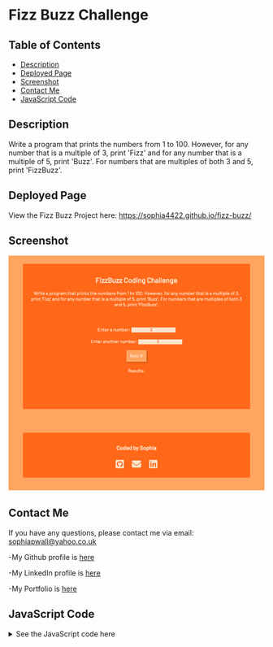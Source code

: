 # Fizz Buzz Challenge

## Table of Contents

- [Description](#description)
- [Deployed Page](#deployed-page)
- [Screenshot](#screenshot)
- [Contact Me](#contact-me)
- [JavaScript Code](#javascript-code)

## Description

Write a program that prints the numbers from 1 to 100. However, for any number that is a multiple of 3, print 'Fizz' and for any number that is a multiple of 5, print 'Buzz'. For numbers that are multiples of both 3 and 5, print 'FizzBuzz'.

## Deployed Page

View the Fizz Buzz Project here: https://sophia4422.github.io/fizz-buzz/

## Screenshot

![](./assets/images/fizz-buzz.png)

## Contact Me

If you have any questions, please contact me via email: sophiapwall@yahoo.co.uk

-My Github profile is [here](https://github.com/sophia4422)

-My LinkedIn profile is [here](https://www.linkedin.com/in/sophia-wall/)

-My Portfolio is [here](https://sophia4422.github.io/my-portfolio/)

## JavaScript Code

<details>
<summary>See the JavaScript code here</summary>
<br/>

```
    //declare a function that takes in two parameters

    const fizzBuzzAnswer = (value1, value2) => {

    //this variable is set to an empty string
    let returnValue = "";

    //print out the numbers between 1 and 100 using a loop

    //start at 1, whilst i is less than 100, add one each time

    for (let i = 1; i <= 100; i++) {

    //how to know if the number is divisible by 3 or 5 using the modulus operator

    //if both values are divisible by value1 (3) and value2 (5) return fizzbuzz

    if (i % value1 == 0 && i % value2 == 0) {
      returnValue += "FizzBuzz, ";

      //if it is only divisible by value1 (3) return fizz
    } else if (i % value1 == 0) {

      returnValue += "Fizz, ";

      //if it is only divisible by value2 (5) return buzz
    } else if (i % value2 == 0) {

      returnValue += "Buzz, ";

    } else {

      //otherwise just return the number it is
      returnValue += i + ", ";
    }

    }
    return returnValue;
    };

    //display the fizzbuzz function in the html

    const buzzIt = () => {
    let output = "";

    const val1 = document.getElementById("fizzValue").value;
    const val2 = document.getElementById("buzzValue").value;

    output = fizzBuzzAnswer(val1, val2);

    document.getElementById("results").innerHTML = output;
    };

```

